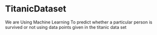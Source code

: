 # TitanicDataset
We are Using Machine Learning To predict whether a particular person is survived or not using data points given in the titanic data set 

